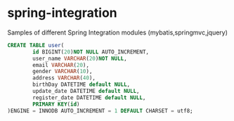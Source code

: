 # spring-integration
Samples of different Spring Integration modules (mybatis,springmvc,jquery)

```sql
CREATE TABLE user(
		id BIGINT(20)NOT NULL AUTO_INCREMENT,
		user_name VARCHAR(20)NOT NULL,
		email VARCHAR(20),
		gender VARCHAR(10),
		address VARCHAR(40),
		birthDay DATETIME default NULL,
		update_date DATETIME default NULL,
		register_date DATETIME default NULL,
		PRIMARY KEY(id)
)ENGINE = INNODB AUTO_INCREMENT = 1 DEFAULT CHARSET = utf8;
```
 



